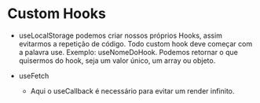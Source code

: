 #  Custom Hooks

* useLocalStorage
  podemos criar nossos próprios Hooks, assim evitarmos a repetição de código. Todo custom hook deve começar com a palavra use. Exemplo: useNomeDoHook. Podemos retornar o que quisermos do hook, seja um valor único, um array ou objeto.
  <!-- 
  const useLocalStorage = (key, inicial) => {
  const [state, setState] = React.useState(() => {
    const local = window.localStorage.getItem(key);
    return local ? local : inicial;
  });

  React.useEffect(() => {
    window.localStorage.setItem(key, state);
  }, [key, state]);

  return [state, setState];
  }; 
  -->

* useFetch
  - Aqui o useCallback é necessário para evitar um render infinito. 
  <!-- 
  import React from 'react';

  const useFetch = () => {
    const [data, setData] = React.useState(null);
    const [error, setError] = React.useState(null);
    const [loading, setLoading] = React.useState(null);

    const request = React.useCallback(async (url, options) => {
      let response;
      let json;
      try {
        setError(null);
        setLoading(true);
        response = await fetch(url, options);
        json = await response.json();
        if (response.ok === false) throw new Error(json.message);
      } catch (err) {
        json = null;
        setError(err.message);
      } finally {
        setData(json);
        setLoading(false);
        return { response, json };
      }
    }, []);

    return { data, loading, error, request };
  };

  export default useFetch; 
  -->



